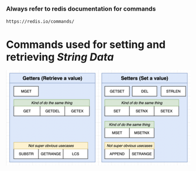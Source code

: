 ### Always refer to redis documentation for commands

```
https://redis.io/commands/
```

# Commands used for setting and retrieving _String Data_

![String commands](./GetterSetterString.png)
